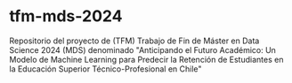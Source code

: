 # tfm-mds-2024
Repositorio del proyecto de (TFM) Trabajo de Fin de Máster en Data Science 2024 (MDS) denominado "Anticipando el Futuro Académico: Un Modelo de Machine Learning para Predecir la Retención de Estudiantes en la Educación Superior Técnico-Profesional en Chile"
